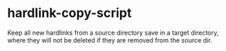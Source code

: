 # hardlink-copy-script
Keep all new hardlinks from a source directory save in a target directory, where they will not be deleted if they are removed from the source dir.
